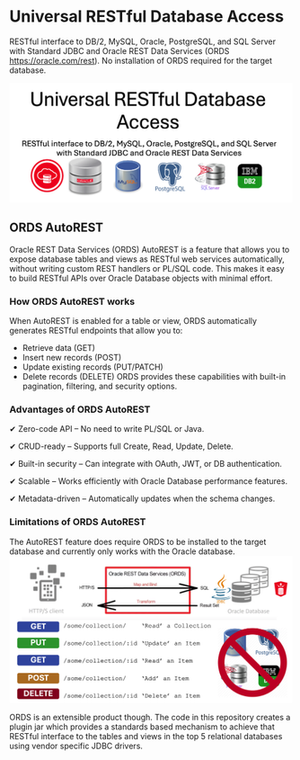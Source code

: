 # Universal RESTful Database Access
RESTful interface to DB/2, MySQL, Oracle, PostgreSQL, and SQL Server with Standard JDBC and Oracle REST Data Services (ORDS https://oracle.com/rest). No installation of ORDS required for the target database.

![ORDS plugin that can use vendor specific JDBC drivers to provide RESTful interface to tables and views](images/ords-autorest-jdbc-plugin.png)

## ORDS AutoREST
Oracle REST Data Services (ORDS) AutoREST is a feature that allows you to expose database tables and views as RESTful web services automatically, without writing custom REST handlers or PL/SQL code. This makes it easy to build RESTful APIs over Oracle Database objects with minimal effort.

### How ORDS AutoREST works
When AutoREST is enabled for a table or view, ORDS automatically generates RESTful endpoints that allow you to:

- Retrieve data (GET)
- Insert new records (POST)
- Update existing records (PUT/PATCH)
- Delete records (DELETE)
ORDS provides these capabilities with built-in pagination, filtering, and security options.

### Advantages of ORDS AutoREST
✔ Zero-code API – No need to write PL/SQL or Java.

✔ CRUD-ready – Supports full Create, Read, Update, Delete.

✔ Built-in security – Can integrate with OAuth, JWT, or DB authentication.

✔ Scalable – Works efficiently with Oracle Database performance features.

✔ Metadata-driven – Automatically updates when the schema changes.

### Limitations of ORDS AutoREST
The AutoREST feature does require ORDS to be installed to the target database and currently only works with the Oracle database. 
![ORDS AutoREST only works with Oracle database and it must be installed in that target database](images/ords-autorest-requires-db-installation.png)

ORDS is an extensible product though. The code in this repository creates a plugin jar which provides a standards based mechanism to achieve that RESTful interface to the tables and views in the top 5 relational databases using vendor specific JDBC drivers.
